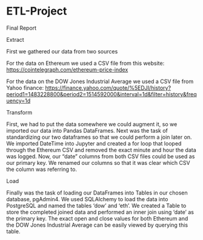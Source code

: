 # ETL-Project

Final Report

Extract

First we gathered our data from two sources

For the data on Ethereum we used a CSV file from this website:
https://cointelegraph.com/ethereum-price-index

For the data on the DOW Jones Industrial Average we used a CSV file from Yahoo finance:
https://finance.yahoo.com/quote/%5EDJI/history?period1=1483228800&period2=1514592000&interval=1d&filter=history&frequency=1d


Transform

First, we had to put the data somewhere we could augment it, so we imported our data into Pandas DataFrames. Next was the task of standardizing our two dataframes so that we could perform a join later on. We imported DateTime into Jupyter and created a for loop that looped through the Ethereum CSV and removed the exact minute and hour the data was logged. Now, our “date” columns from both CSV files could be used as our primary key. We renamed our columns so that it was clear which CSV the column was referring to.




Load

Finally was the task of loading our DataFrames into Tables in our chosen database, pgAdmin4. We used SQLAlchemy to load the data into PostgreSQL and named the tables ‘dow’ and ‘eth’.  We created a Table to store the completed joined data and performed an inner join using ‘date’ as the primary key.  The exact open and close values for both Ethereum and the DOW Jones Industrial Average can be easily viewed by querying this table.
